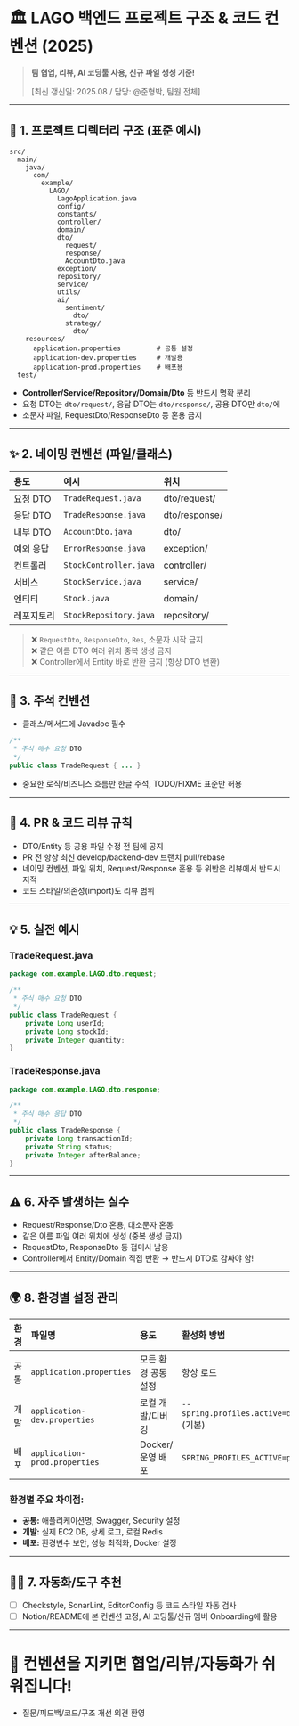 # 🏛️ LAGO 백엔드 프로젝트 구조 & 코드 컨벤션 (2025)

> **팀 협업, 리뷰, AI 코딩툴 사용, 신규 파일 생성 기준!**
>  
> [최신 갱신일: 2025.08 / 담당: @준형박, 팀원 전체]

---

## 📂 1. 프로젝트 디렉터리 구조 (표준 예시)

```
src/
  main/
    java/
      com/
        example/
          LAGO/
            LagoApplication.java
            config/
            constants/
            controller/
            domain/
            dto/
              request/
              response/
              AccountDto.java
            exception/
            repository/
            service/
            utils/
            ai/
              sentiment/
                dto/
              strategy/
                dto/
    resources/
      application.properties         # 공통 설정
      application-dev.properties     # 개발용
      application-prod.properties    # 배포용
  test/
```

- **Controller/Service/Repository/Domain/Dto** 등 반드시 명확 분리
- 요청 DTO는 `dto/request/`, 응답 DTO는 `dto/response/`, 공용 DTO만 `dto/`에
- 소문자 파일, RequestDto/ResponseDto 등 혼용 금지

---

## ✨ 2. 네이밍 컨벤션 (파일/클래스)

| 용도            | 예시                   | 위치          |
|:----------------|:-----------------------|:--------------|
| 요청 DTO        | `TradeRequest.java`    | dto/request/  |
| 응답 DTO        | `TradeResponse.java`   | dto/response/ |
| 내부 DTO        | `AccountDto.java`      | dto/          |
| 예외 응답       | `ErrorResponse.java`   | exception/    |
| 컨트롤러        | `StockController.java` | controller/   |
| 서비스          | `StockService.java`    | service/      |
| 엔티티          | `Stock.java`           | domain/       |
| 레포지토리      | `StockRepository.java` | repository/   |

> ❌ `RequestDto`, `ResponseDto`, `Res`, 소문자 시작 금지  
> ❌ 같은 이름 DTO 여러 위치 중복 생성 금지  
> ❌ Controller에서 Entity 바로 반환 금지 (항상 DTO 변환)

---

## 📝 3. 주석 컨벤션

- 클래스/메서드에 Javadoc 필수
```java
/**
 * 주식 매수 요청 DTO
 */
public class TradeRequest { ... }
```
- 중요한 로직/비즈니스 흐름만 한글 주석, TODO/FIXME 표준만 허용

---

## 🚦 4. PR & 코드 리뷰 규칙

- DTO/Entity 등 공용 파일 수정 전 팀에 공지
- PR 전 항상 최신 develop/backend-dev 브랜치 pull/rebase
- 네이밍 컨벤션, 파일 위치, Request/Response 혼용 등 위반은 리뷰에서 반드시 지적
- 코드 스타일/의존성(import)도 리뷰 범위

---

## 💡 5. 실전 예시

### TradeRequest.java
```java
package com.example.LAGO.dto.request;

/**
 * 주식 매수 요청 DTO
 */
public class TradeRequest {
    private Long userId;
    private Long stockId;
    private Integer quantity;
}
```

### TradeResponse.java
```java
package com.example.LAGO.dto.response;

/**
 * 주식 매수 응답 DTO
 */
public class TradeResponse {
    private Long transactionId;
    private String status;
    private Integer afterBalance;
}
```

---

## ⚠️ 6. 자주 발생하는 실수

- Request/Response/Dto 혼용, 대소문자 혼동
- 같은 이름 파일 여러 위치에 생성 (중복 생성 금지)
- RequestDto, ResponseDto 등 접미사 남용
- Controller에서 Entity/Domain 직접 반환 → 반드시 DTO로 감싸야 함!

---

## 🌍 8. 환경별 설정 관리

| 환경 | 파일명 | 용도 | 활성화 방법 |
|:-----|:-------|:-----|:------------|
| 공통 | `application.properties` | 모든 환경 공통 설정 | 항상 로드 |
| 개발 | `application-dev.properties` | 로컬 개발/디버깅 | `--spring.profiles.active=dev` (기본) |
| 배포 | `application-prod.properties` | Docker/운영 배포 | `SPRING_PROFILES_ACTIVE=prod` |

### 환경별 주요 차이점:
- **공통:** 애플리케이션명, Swagger, Security 설정
- **개발:** 실제 EC2 DB, 상세 로그, 로컬 Redis  
- **배포:** 환경변수 보안, 성능 최적화, Docker 설정

---

## 🧑‍💻 7. 자동화/도구 추천

- [ ] Checkstyle, SonarLint, EditorConfig 등 코드 스타일 자동 검사
- [ ] Notion/README에 본 컨벤션 고정, AI 코딩툴/신규 멤버 Onboarding에 활용

---

# 🎯 컨벤션을 지키면 협업/리뷰/자동화가 쉬워집니다!
- 질문/피드백/코드/구조 개선 의견 환영